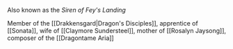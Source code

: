 Also known as the *Siren of Fey's Landing*

Member of the [[Drakkensgard|Dragon's Disciples]], apprentice of [[Sonata]], wife of [[Claymore Sundersteel]], mother of [[Rosalyn Jaysong]], composer of the [[Dragontame Aria]]